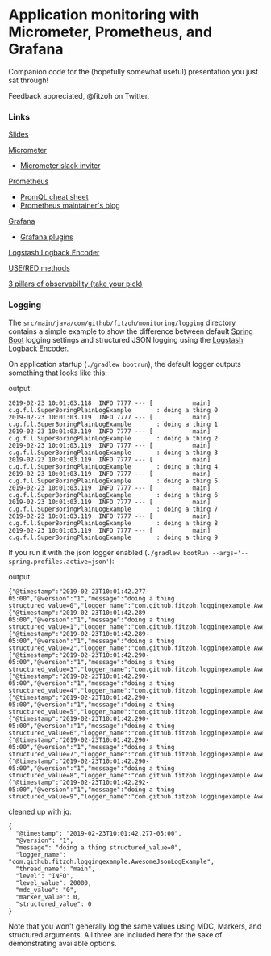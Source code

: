 # Application monitoring with Micrometer, Prometheus, and Grafana

Companion code for the (hopefully somewhat useful) presentation you just sat through!

Feedback appreciated, @fitzoh on Twitter.

### Links

[Slides](https://docs.google.com/presentation/d/14Z23SLsCwZFDXOOFAcCoDAXf8LCmWbv99b9qXiQtRr0)

[Micrometer](https://micrometer.io/)
* [Micrometer slack inviter](http://slack.micrometer.io/)

[Prometheus](https://prometheus.io/)
* [PromQL cheat sheet](https://timber.io/blog/promql-for-humans/)
* [Prometheus maintainer's blog](https://www.robustperception.io/blog)

[Grafana](https://grafana.com)
* [Grafana plugins](https://grafana.com/plugins)


[Logstash Logback Encoder](https://github.com/logstash/logstash-logback-encoder)

[USE/RED methods](https://www.vividcortex.com/blog/monitoring-and-observability-with-use-and-red)

[3 pillars of observability (take your pick)](https://www.google.com/search?q=3+pillars+of+observability)


### Logging


The `src/main/java/com/github/fitzoh/monitoring/logging` directory contains a simple example to show the difference between default [Spring Boot](https://spring.io/projects/spring-boot) logging settings and structured JSON logging using the [Logstash Logback Encoder](https://github.com/logstash/logstash-logback-encoder#standard-fields).

On application startup (`./gradlew bootrun`), the default logger outputs something that looks like this:

output:
```
2019-02-23 10:01:03.118  INFO 7777 --- [           main] c.g.f.l.SuperBoringPlainLogExample       : doing a thing 0
2019-02-23 10:01:03.119  INFO 7777 --- [           main] c.g.f.l.SuperBoringPlainLogExample       : doing a thing 1
2019-02-23 10:01:03.119  INFO 7777 --- [           main] c.g.f.l.SuperBoringPlainLogExample       : doing a thing 2
2019-02-23 10:01:03.119  INFO 7777 --- [           main] c.g.f.l.SuperBoringPlainLogExample       : doing a thing 3
2019-02-23 10:01:03.119  INFO 7777 --- [           main] c.g.f.l.SuperBoringPlainLogExample       : doing a thing 4
2019-02-23 10:01:03.119  INFO 7777 --- [           main] c.g.f.l.SuperBoringPlainLogExample       : doing a thing 5
2019-02-23 10:01:03.119  INFO 7777 --- [           main] c.g.f.l.SuperBoringPlainLogExample       : doing a thing 6
2019-02-23 10:01:03.119  INFO 7777 --- [           main] c.g.f.l.SuperBoringPlainLogExample       : doing a thing 7
2019-02-23 10:01:03.119  INFO 7777 --- [           main] c.g.f.l.SuperBoringPlainLogExample       : doing a thing 8
2019-02-23 10:01:03.119  INFO 7777 --- [           main] c.g.f.l.SuperBoringPlainLogExample       : doing a thing 9
```

If you run it with the json logger enabled (`./gradlew bootRun --args='--spring.profiles.active=json'`): 

output:
```
{"@timestamp":"2019-02-23T10:01:42.277-05:00","@version":"1","message":"doing a thing structured_value=0","logger_name":"com.github.fitzoh.loggingexample.AwesomeJsonLogExample","thread_name":"main","level":"INFO","level_value":20000,"mdc_value":"0","marker_value":0,"structured_value":0}
{"@timestamp":"2019-02-23T10:01:42.289-05:00","@version":"1","message":"doing a thing structured_value=1","logger_name":"com.github.fitzoh.loggingexample.AwesomeJsonLogExample","thread_name":"main","level":"INFO","level_value":20000,"mdc_value":"1","marker_value":1,"structured_value":1}
{"@timestamp":"2019-02-23T10:01:42.289-05:00","@version":"1","message":"doing a thing structured_value=2","logger_name":"com.github.fitzoh.loggingexample.AwesomeJsonLogExample","thread_name":"main","level":"INFO","level_value":20000,"mdc_value":"2","marker_value":2,"structured_value":2}
{"@timestamp":"2019-02-23T10:01:42.290-05:00","@version":"1","message":"doing a thing structured_value=3","logger_name":"com.github.fitzoh.loggingexample.AwesomeJsonLogExample","thread_name":"main","level":"INFO","level_value":20000,"mdc_value":"3","marker_value":3,"structured_value":3}
{"@timestamp":"2019-02-23T10:01:42.290-05:00","@version":"1","message":"doing a thing structured_value=4","logger_name":"com.github.fitzoh.loggingexample.AwesomeJsonLogExample","thread_name":"main","level":"INFO","level_value":20000,"mdc_value":"4","marker_value":4,"structured_value":4}
{"@timestamp":"2019-02-23T10:01:42.290-05:00","@version":"1","message":"doing a thing structured_value=5","logger_name":"com.github.fitzoh.loggingexample.AwesomeJsonLogExample","thread_name":"main","level":"INFO","level_value":20000,"mdc_value":"5","marker_value":5,"structured_value":5}
{"@timestamp":"2019-02-23T10:01:42.290-05:00","@version":"1","message":"doing a thing structured_value=6","logger_name":"com.github.fitzoh.loggingexample.AwesomeJsonLogExample","thread_name":"main","level":"INFO","level_value":20000,"mdc_value":"6","marker_value":6,"structured_value":6}
{"@timestamp":"2019-02-23T10:01:42.290-05:00","@version":"1","message":"doing a thing structured_value=7","logger_name":"com.github.fitzoh.loggingexample.AwesomeJsonLogExample","thread_name":"main","level":"INFO","level_value":20000,"mdc_value":"7","marker_value":7,"structured_value":7}
{"@timestamp":"2019-02-23T10:01:42.290-05:00","@version":"1","message":"doing a thing structured_value=8","logger_name":"com.github.fitzoh.loggingexample.AwesomeJsonLogExample","thread_name":"main","level":"INFO","level_value":20000,"mdc_value":"8","marker_value":8,"structured_value":8}
{"@timestamp":"2019-02-23T10:01:42.292-05:00","@version":"1","message":"doing a thing structured_value=9","logger_name":"com.github.fitzoh.loggingexample.AwesomeJsonLogExample","thread_name":"main","level":"INFO","level_value":20000,"mdc_value":"9","marker_value":9,"structured_value":9}
```

cleaned up with [jq](https://stedolan.github.io/jq/):
```
{
  "@timestamp": "2019-02-23T10:01:42.277-05:00",
  "@version": "1",
  "message": "doing a thing structured_value=0",
  "logger_name": "com.github.fitzoh.loggingexample.AwesomeJsonLogExample",
  "thread_name": "main",
  "level": "INFO",
  "level_value": 20000,
  "mdc_value": "0",
  "marker_value": 0,
  "structured_value": 0
}
```

Note that you won't generally log the same values using MDC, Markers, and structured arguments.
All three are included here for the sake of demonstrating available options.
